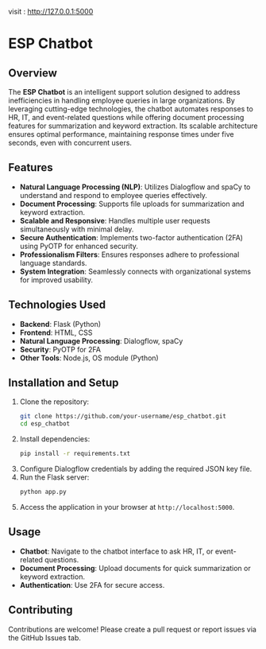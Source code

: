 visit : http://127.0.0.1:5000
# ESP Chatbot

## Overview
The **ESP Chatbot** is an intelligent support solution designed to address inefficiencies in handling employee queries in large organizations. By leveraging cutting-edge technologies, the chatbot automates responses to HR, IT, and event-related questions while offering document processing features for summarization and keyword extraction. Its scalable architecture ensures optimal performance, maintaining response times under five seconds, even with concurrent users.

## Features
- **Natural Language Processing (NLP)**: Utilizes Dialogflow and spaCy to understand and respond to employee queries effectively.
- **Document Processing**: Supports file uploads for summarization and keyword extraction.
- **Scalable and Responsive**: Handles multiple user requests simultaneously with minimal delay.
- **Secure Authentication**: Implements two-factor authentication (2FA) using PyOTP for enhanced security.
- **Professionalism Filters**: Ensures responses adhere to professional language standards.
- **System Integration**: Seamlessly connects with organizational systems for improved usability.

## Technologies Used
- **Backend**: Flask (Python)
- **Frontend**: HTML, CSS
- **Natural Language Processing**: Dialogflow, spaCy
- **Security**: PyOTP for 2FA
- **Other Tools**: Node.js, OS module (Python)

## Installation and Setup
1. Clone the repository:
   ```bash
   git clone https://github.com/your-username/esp_chatbot.git
   cd esp_chatbot
   ```
2. Install dependencies:
   ```bash
   pip install -r requirements.txt
   ```
3. Configure Dialogflow credentials by adding the required JSON key file.
4. Run the Flask server:
   ```bash
   python app.py
   ```
5. Access the application in your browser at `http://localhost:5000`.

## Usage
- **Chatbot**: Navigate to the chatbot interface to ask HR, IT, or event-related questions.
- **Document Processing**: Upload documents for quick summarization or keyword extraction.
- **Authentication**: Use 2FA for secure access.

## Contributing
Contributions are welcome! Please create a pull request or report issues via the GitHub Issues tab.


